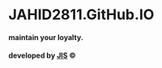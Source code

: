 # JAHID2811.GitHub.IO

#### maintain your loyalty.

#### developed by [JIS](https://jahid2811.github.io) &copy;
